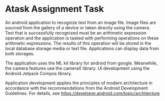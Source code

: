 # Atask Assignment Task
An android application to recognize text from an image file. Image files are sourced from the gallery of a device or taken directly using the camera. 
Text that is successfully recognized must be an arithmetic expression operation and the application is tasked with performing operations on these arithmetic expressions. 
The results of this operation will be stored in the local database storage media or text file. Applications can display data from both storages.

The application uses the ML kit library for android from google. Meanwhile, the camera features use the cameraX library.
UI development using the Android Jetpack Compos library.

Application development applies the principles of modern architecture in accordance with the recommendations from the Android Development Guidelines.
For details, see https://developer.android.com/topic/architecture
